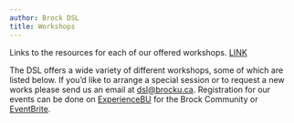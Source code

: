 ```yaml
---
author: Brock DSL
title: Workshops
---
```

  
Links to the resources for each of our offered workshops.  [LINK](https://www.eventbrite.ca/o/brock-university-digital-scholarship-lab-21661627350)

The DSL offers a wide variety of different workshops, some of which are listed below. If you’d like to arrange a special session or to request a new works please send us an email at [dsl@brocku.ca](mailto:dsl@brocku.ca). Registration for our events can be done on [ExperienceBU](https://experiencebu.brocku.ca/organization/dsl) for the Brock Community or [EventBrite](https://www.eventbrite.ca/o/brock-university-digital-scholarship-lab-21661627350).